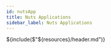 ```yaml
---
id: nutsApp
title: Nuts Applications
sidebar_label: Nuts Applications
---
```

${include($"${resources}/header.md")}
